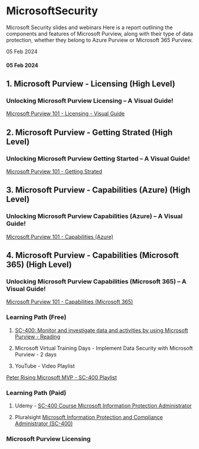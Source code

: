 # MicrosoftSecurity
Microsoft Security slides and webinars
Here is a report outlining the components and features of Microsoft Purview, along with their type of data protection, whether they belong to Azure Purview or Microsoft 365 Purview. 

05 Feb 2024

#### 05 Feb 2024 
## 1. Microsoft Purview - Licensing (High Level)

### Unlocking Microsoft Purview Licensing – A Visual Guide!

[Microsoft Purview 101 -  Licensing - Visual Guide](<01 Microsoft Purview - Licensing.pdf>)

## 2. Microsoft Purview - Getting Strated  (High Level)

### Unlocking Microsoft Purview Getting Started – A Visual Guide!

[Microsoft Purview 101 -  Getting Strated](<02 Microsoft Purview - Getting Started.pdf>)

## 3. Microsoft Purview - Capabilities (Azure) (High Level)

### Unlocking Microsoft Purview  Capabilities (Azure) – A Visual Guide!

[Microsoft Purview 101 -  Capabilities (Azure)](<03 Microsoft Purview - Capabilites - Azure.pdf>)


## 4. Microsoft Purview - Capabilities (Microsoft 365) (High Level)

### Unlocking Microsoft Purview  Capabilities (Microsoft 365) – A Visual Guide!

[Microsoft Purview 101 -  Capabilities (Microsoft 365)](<04 Microsoft Purview - Capabilites - M365.pdf>)


### Learning Path (Free)

1. [SC-400: Monitor and investigate data and activities by using Microsoft Purview - Reading](https://learn.microsoft.com/en-us/training/paths/m365-monitor-investigate-activities-microsoft-purview/)

2. Microsoft Virtual Training Days - Implement Data Security with Microsoft Purview - 2 days

3. YouTube - Video Playlist 

[Peter Rising Microsoft MVP - SC-400 Playlist](https://www.youtube.com/playlist?list=PL9f-PbmksakACxw-D4ZSTav-Gl-uMBmVZ)


### Learning Path (Paid)

1. Udemy - [SC-400 Course Microsoft Information Protection Administrator](https://www.udemy.com/course/sc-400-course-microsoft-information-protection-administrator/)

2. Pluralsight [Microsoft Information Protection and Compliance Administrator (SC-400)](https://app.pluralsight.com/paths/certificate/microsoft-information-protection-administrator-sc-400)

### Microsoft Purview Licensing 









